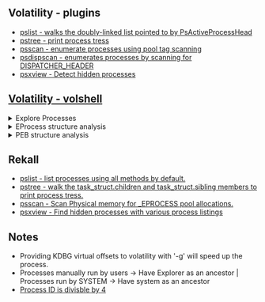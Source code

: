 ## Volatility - plugins

* [pslist - walks the doubly-linked list pointed to by PsActiveProcessHead](https://github.com/volatilityfoundation/volatility/wiki/Command-Reference#pslist)
* [pstree - print process tress](https://github.com/volatilityfoundation/volatility/wiki/Command-Reference#pstree)
* [psscan - enumerate processes using pool tag scanning](https://github.com/volatilityfoundation/volatility/wiki/Command-Reference#psscan)
* [psdispscan - enumerates processes by scanning for DISPATCHER_HEADER](https://github.com/volatilityfoundation/volatility/wiki/Command-Reference#psdispscan)
* [psxview - Detect hidden processes](https://github.com/volatilityfoundation/volatility/wiki/Command-Reference-Mal#psxview)      

## [Volatility - volshell](https://github.com/volatilityfoundation/volatility/wiki/Command-Reference#volshell)   

<details>
  <summary>Explore Processes</summary>
<ul>
<li>ps() -&gt; <code>List processes</code></li>
<li>cc(pid=4) -&gt; <code>Change to another process</code></li>
</ul>
</details>
<details>
  <summary>EProcess structure analysis</summary>
<ul>
<li>dt(process) -&gt; <code>list current process EPROCESS structure</code></li>
<li>dt(&quot;<a href="https://web.archive.org/web/20210302232116/https://www.geoffchappell.com/studies/windows/km/ntoskrnl/inc/ntos/ps/eprocess/index.htm">_EPROCESS</a>&quot;, 0xvirtualadderss, space=addrspace) -&gt; <code>Expand the EPROCEES structure using virtual address</code></li>
<li>dt(&quot;<a href="https://web.archive.org/web/20210302232116/https://www.geoffchappell.com/studies/windows/km/ntoskrnl/inc/ntos/ps/eprocess/index.htm">_EPROCESS</a>&quot;, 0xphysicaladderss, space=addrspace) -&gt; <code>Expand the EPROCEES structure using physical address</code></li>
</ul>
</details>
<details>
  <summary>PEB structure analysis</summary>
<ul>
<li>dt(process.peb) -&gt; <code>list current process PEB structure</code></li>
<li>dt(&quot;<a href="https://web.archive.org/web/20211009172637/https://www.geoffchappell.com/studies/windows/km/ntoskrnl/inc/api/pebteb/peb/index.htm">_PEB</a>&quot;, 0xvirtualadderss, space=addrspace) -&gt; <code>Expand the PEB structure using virtual address</code></li>
<li>dt(&quot;<a href="https://web.archive.org/web/20211009172637/https://www.geoffchappell.com/studies/windows/km/ntoskrnl/inc/api/pebteb/peb/index.htm">_PEB</a>&quot;, 0xphysicaladderss, space=addrspace) -&gt; <code>Expand the PEB structure using physical address</code></li>
<li>
<details>
  <summary>Important info in PEB structure</summary>
<ul>
<li>BeingDebugged -&gt; <code>some malicious programs set up a process and then connect a &quot;debugger&quot; to it</code></li>
<li>OSMajorVersion &amp; OSMinorVersion -&gt; <code>correspond to the host operating system</code></li>
<li>OSBuildNumber</li>
<li>OSCSDVersion -&gt; <code>the service pack number multiplied by 0x100</code></li>
<li>_RTL_USER_PROCESS_PARAMETERS -&gt; <code>The pointer is to the process parameters.</code></li>
</ul>
</details>
</li>
</ul>
</details>

## Rekall   

* [pslist - list processes using all methods by default.](https://rekall.readthedocs.io/en/latest/plugins.html#pslist-winpslist)
* [pstree - walk the task_struct.children and task_struct.sibling members to print process tress.](https://rekall.readthedocs.io/en/latest/plugins.html#pstree-linpstree)
* [psscan - Scan Physical memory for \_EPROCESS pool allocations.](https://rekall.readthedocs.io/en/latest/pluins.html#psscan-psscan)
* [psxview - Find hidden processes with various process listings](https://rekall.readthedocs.io/en/latest/plugins.html#psxview-windowspsxview)      

## Notes

* Providing KDBG virtual offsets to volatility with '-g' will speed up the process.
* Processes manually run by users -> Have Explorer as an ancestor | Processes run by SYSTEM -> Have system as an ancestor
* [Process ID is divisble by 4](https://superuser.com/questions/1182187/why-is-system-pid-4-not-pid-1)
